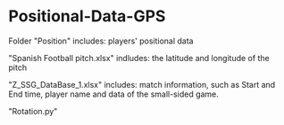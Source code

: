 # Positional-Data-GPS

Folder "Position" includes: players' positional data

"Spanish Football pitch.xlsx" indludes: the latitude and longitude of the pitch

"Z_SSG_DataBase_1.xlsx" includes: match information, such as Start and End time, player name and data of the small-sided game.

"Rotation.py" 
